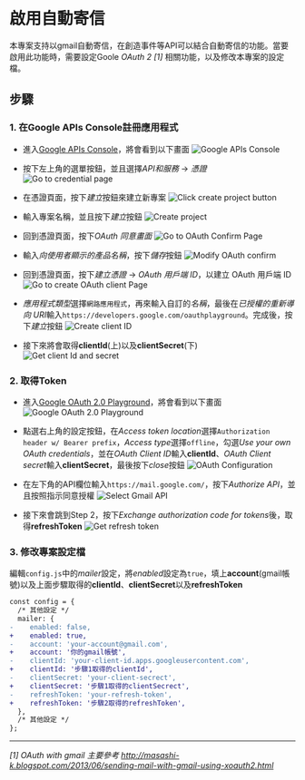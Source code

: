 # 啟用自動寄信

本專案支持以gmail自動寄信，在創造事件等API可以結合自動寄信的功能。當要啟用此功能時，需要設定Goole *OAuth 2* *[1]* 相關功能，以及修改本專案的設定檔。

## 步驟

### 1. 在Google APIs Console註冊應用程式

* 進入[Google APIs Console](https://code.google.com/apis/console/)，將會看到以下畫面
![Google APIs Console](google-apis-console.jpg)

* 按下左上角的選單按鈕，並且選擇*API和服務* -> *憑證*
![Go to credential page](go-to-credential.jpg)

* 在憑證頁面，按下*建立*按鈕來建立新專案
![Click create project button](click-create-project.jpg)

* 輸入專案名稱，並且按下*建立*按鈕
![Create project](create-project.jpg)

* 回到憑證頁面，按下*OAuth 同意畫面*
![Go to OAuth Confirm Page](go-to-oauth-confirm.jpg)

* 輸入*向使用者顯示的產品名稱*，按下*儲存*按鈕
![Modify OAuth confirm](modify-oauth-confirm.jpg)

* 回到憑證頁面，按下*建立憑證* -> *OAuth 用戶端 ID*，以建立 OAuth 用戶端 ID
![Go to create OAuth client Page](go-to-oauth-client.jpg)

* *應用程式類型*選擇`網路應用程式`，再來輸入自訂的*名稱*，最後在*已授權的重新導向 URI*輸入`https://developers.google.com/oauthplayground`。完成後，按下*建立*按鈕
![Create client ID](create-client-id.jpg)

* 接下來將會取得**clientId**(上)以及**clientSecret**(下)
![Get client Id and secret](client-id-secret.jpg)

### 2. 取得Token

* 進入[Google OAuth 2.0 Playground]( https://developers.google.com/oauthplayground)，將會看到以下畫面
![Google OAuth 2.0 Playground](google-oauth-playground.jpg)

* 點選右上角的設定按鈕，在*Access token location*選擇`Authorization header w/ Bearer prefix`，*Access type*選擇`offline`，勾選*Use your own OAuth credentials*，並在*OAuth Client ID*輸入**clientId**、*OAuth Client secret*輸入**clientSecret**，最後按下*close*按鈕
![OAuth Configuration](oauth-config.jpg)

* 在左下角的API欄位輸入`https://mail.google.com/`，按下*Authorize API*，並且按照指示同意授權
![Select Gmail API](select-gmail-api.jpg)

* 接下來會跳到Step 2，按下*Exchange authorization code for tokens*後，取得**refreshToken**
![Get refresh token](refresh-token.jpg)

### 3. 修改專案設定檔

編輯`config.js`中的*mailer*設定，將*enabled*設定為`true`，填上**account**(gmail帳號)以及上面步驟取得的**clientId**、**clientSecret**以及**refreshToken**

```diff
const config = {
  /* 其他設定 */
  mailer: {
-    enabled: false,
+    enabled: true,
-    account: 'your-account@gmail.com',
+    account: '你的gmail帳號',
-    clientId: 'your-client-id.apps.googleusercontent.com',
+    clientId: '步驟1取得的clientId',
-    clientSecret: 'your-client-secrect',
+    clientSecret: '步驟1取得的clientSecrect',
-    refreshToken: 'your-refresh-token',
+    refreshToken: '步驟2取得的refreshToken',
  },
  /* 其他設定 */
};
```

---

*[1] OAuth with gmail 主要參考 http://masashi-k.blogspot.com/2013/06/sending-mail-with-gmail-using-xoauth2.html*

